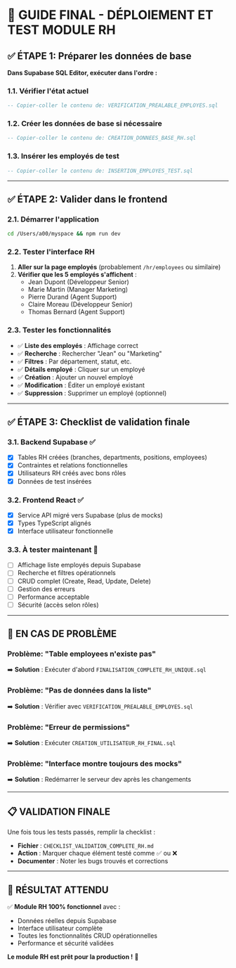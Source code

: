 # 🚀 GUIDE FINAL - DÉPLOIEMENT ET TEST MODULE RH

## ✅ ÉTAPE 1: Préparer les données de base

**Dans Supabase SQL Editor, exécuter dans l'ordre :**

### 1.1. Vérifier l'état actuel
```sql
-- Copier-coller le contenu de: VERIFICATION_PREALABLE_EMPLOYES.sql
```

### 1.2. Créer les données de base si nécessaire
```sql
-- Copier-coller le contenu de: CREATION_DONNEES_BASE_RH.sql
```

### 1.3. Insérer les employés de test
```sql
-- Copier-coller le contenu de: INSERTION_EMPLOYES_TEST.sql
```

---

## ✅ ÉTAPE 2: Valider dans le frontend

### 2.1. Démarrer l'application
```bash
cd /Users/a00/myspace && npm run dev
```

### 2.2. Tester l'interface RH
1. **Aller sur la page employés** (probablement `/hr/employees` ou similaire)
2. **Vérifier que les 5 employés s'affichent** :
   - Jean Dupont (Développeur Senior)
   - Marie Martin (Manager Marketing) 
   - Pierre Durand (Agent Support)
   - Claire Moreau (Développeur Senior)
   - Thomas Bernard (Agent Support)

### 2.3. Tester les fonctionnalités
- ✅ **Liste des employés** : Affichage correct
- ✅ **Recherche** : Rechercher "Jean" ou "Marketing"
- ✅ **Filtres** : Par département, statut, etc.
- ✅ **Détails employé** : Cliquer sur un employé
- ✅ **Création** : Ajouter un nouvel employé
- ✅ **Modification** : Éditer un employé existant
- ✅ **Suppression** : Supprimer un employé (optionnel)

---

## ✅ ÉTAPE 3: Checklist de validation finale

### 3.1. Backend Supabase ✅
- [x] Tables RH créées (branches, departments, positions, employees)
- [x] Contraintes et relations fonctionnelles
- [x] Utilisateurs RH créés avec bons rôles
- [x] Données de test insérées

### 3.2. Frontend React ✅
- [x] Service API migré vers Supabase (plus de mocks)
- [x] Types TypeScript alignés
- [x] Interface utilisateur fonctionnelle

### 3.3. À tester maintenant 🔄
- [ ] Affichage liste employés depuis Supabase
- [ ] Recherche et filtres opérationnels
- [ ] CRUD complet (Create, Read, Update, Delete)
- [ ] Gestion des erreurs
- [ ] Performance acceptable
- [ ] Sécurité (accès selon rôles)

---

## 🐛 EN CAS DE PROBLÈME

### Problème: "Table employees n'existe pas"
➡️ **Solution** : Exécuter d'abord `FINALISATION_COMPLETE_RH_UNIQUE.sql`

### Problème: "Pas de données dans la liste"
➡️ **Solution** : Vérifier avec `VERIFICATION_PREALABLE_EMPLOYES.sql`

### Problème: "Erreur de permissions"
➡️ **Solution** : Exécuter `CREATION_UTILISATEUR_RH_FINAL.sql`

### Problème: "Interface montre toujours des mocks"
➡️ **Solution** : Redémarrer le serveur dev après les changements

---

## 📋 VALIDATION FINALE

Une fois tous les tests passés, remplir la checklist :
- **Fichier** : `CHECKLIST_VALIDATION_COMPLETE_RH.md`
- **Action** : Marquer chaque élément testé comme ✅ ou ❌
- **Documenter** : Noter les bugs trouvés et corrections

---

## 🎯 RÉSULTAT ATTENDU

✅ **Module RH 100% fonctionnel** avec :
- Données réelles depuis Supabase
- Interface utilisateur complète
- Toutes les fonctionnalités CRUD opérationnelles
- Performance et sécurité validées

**Le module RH est prêt pour la production !** 🚀

